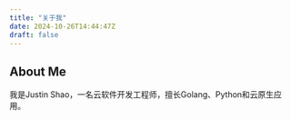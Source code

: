 ```yaml
---
title: "关于我"
date: 2024-10-26T14:44:47Z
draft: false
---
```


## About Me

我是Justin Shao，一名云软件开发工程师，擅长Golang、Python和云原生应用。
